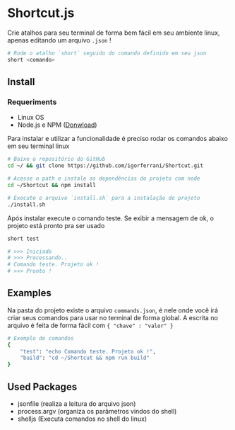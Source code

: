 # Shortcut.js

Crie atalhos para seu terminal de forma bem fácil em seu ambiente linux, apenas editando um arquivo `.json` !

``` bash
# Rode o atalho `short` seguido do comando definido em seu json
short <comando>
```

## Install

### Requeriments
- Linux OS
- Node.js e NPM ([Donwload](https://nodejs.org/en/download/))

Para instalar e utilizar a funcionalidade é preciso rodar os comandos abaixo em seu terminal linux

``` bash
# Baixe o repositório do GitHub
cd ~/ && git clone https://github.com/igorferrani/Shortcut.git

# Acesse o path e instale as dependências do projeto com node
cd ~/Shortcut && npm install

# Execute o arquivo `install.sh` para a instalação do projeto
./install.sh

```

Após instalar execute o comando teste. Se exibir a mensagem de ok, o projeto está pronto pra ser usado

``` bash
short test

# >>> Iniciado
# >>> Processando..
# Comando teste. Projeto ok !
# >>> Pronto !
```

## Examples

Na pasta do projeto existe o arquivo `commands.json`, é nele onde você irá criar seus comandos para usar no terminal de forma global. A escrita no arquivo é feita de forma fácil com `{ "chave" : "valor" }`

``` bash
# Exemplo de comandos
{
    "test": "echo Comando teste. Projeto ok !",
    "build": "cd ~/Shortcut && npm run build"
}
```


## Used Packages

- jsonfile (realiza a leitura do arquivo json)
- process.argv (organiza os parâmetros vindos do shell)
- shelljs (Executa comandos no shell do linux)